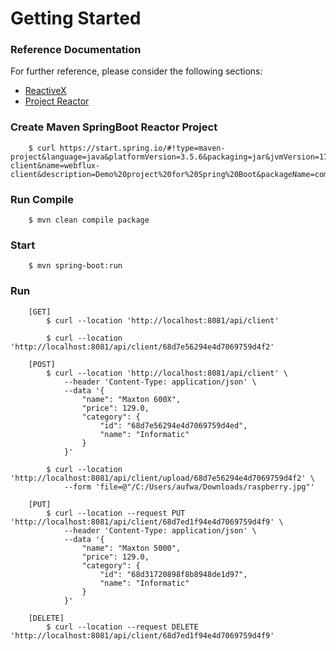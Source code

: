 # Getting Started

### Reference Documentation
For further reference, please consider the following sections:

* [ReactiveX](https://reactivex.io)
* [Project Reactor](https://projectreactor.io)

### Create Maven SpringBoot Reactor Project
```
	$ curl https://start.spring.io/#!type=maven-project&language=java&platformVersion=3.5.6&packaging=jar&jvmVersion=17&groupId=com.kevinpina&artifactId=webflux-client&name=webflux-client&description=Demo%20project%20for%20Spring%20Boot&packageName=com.kevinpina.client&dependencies=devtools,webflux
```

### Run Compile
```
    $ mvn clean compile package
```

### Start
```
    $ mvn spring-boot:run
```

### Run
```
    [GET] 
        $ curl --location 'http://localhost:8081/api/client'
        
        $ curl --location 'http://localhost:8081/api/client/68d7e56294e4d7069759d4f2'
        
    [POST]
        $ curl --location 'http://localhost:8081/api/client' \
            --header 'Content-Type: application/json' \
            --data '{
                "name": "Maxton 600X",
                "price": 129.0,
                "category": {
                    "id": "68d7e56294e4d7069759d4ed",
                    "name": "Informatic"
                }
            }'
            
        $ curl --location 'http://localhost:8081/api/client/upload/68d7e56294e4d7069759d4f2' \
            --form 'file=@"/C:/Users/aufwa/Downloads/raspberry.jpg"'

    [PUT]
        $ curl --location --request PUT 'http://localhost:8081/api/client/68d7ed1f94e4d7069759d4f9' \
            --header 'Content-Type: application/json' \
            --data '{
                "name": "Maxton 5000",
                "price": 129.0,
                "category": {
                    "id": "68d31720898f8b8948de1d97",
                    "name": "Informatic"
                }
            }'
    
    [DELETE]
        $ curl --location --request DELETE 'http://localhost:8081/api/client/68d7ed1f94e4d7069759d4f9'
```